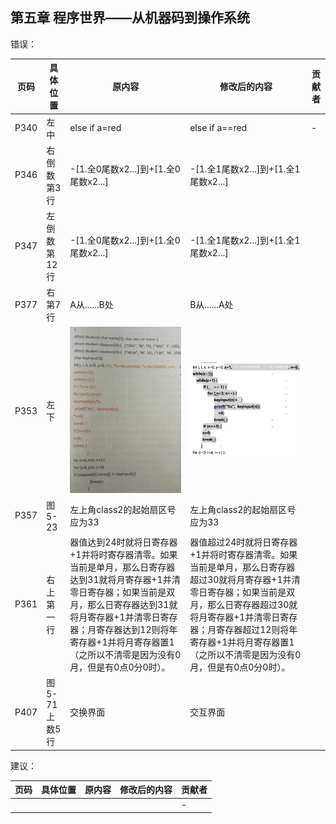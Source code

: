 ## 第五章 程序世界——从机器码到操作系统

错误：

| 页码 | 具体位置               | 原内容 | 修改后的内容 | 贡献者 |
| ---- | ---------------------- | ------ | ------------ | ------ |
|  P340 |左中  |else if a=red  | else if a==red | -      |
|P346|右倒数第3行|-[1.全0尾数x2...]到+[1.全0尾数x2...]|-[1.全1尾数x2...]到+[1.全1尾数x2...]||
|P347|左倒数第12行|-[1.全0尾数x2...]到+[1.全0尾数x2...]|-[1.全1尾数x2...]到+[1.全1尾数x2...]||
|P377|右第7行|A从......B处|B从......A处||
|P353|左下| ![](assets/P353.png) | ![](assets/P353_fixed.png) ||
|P357|图5-23|左上角class2的起始扇区号应为33|左上角class2的起始扇区号应为33||
|P361|右上第一行|器值达到24时就将日寄存器+1并将时寄存器清零。如果当前是单月，那么日寄存器达到31就将月寄存器+1并清零日寄存器；如果当前是双月，那么日寄存器达到31就将月寄存器+1并清零日寄存器；月寄存器达到12则将年寄存器+1并将月寄存器置1（之所以不清零是因为没有0月，但是有0点0分0时）。|器值超过24时就将日寄存器+1并将时寄存器清零。如果当前是单月，那么日寄存器超过30就将月寄存器+1并清零日寄存器；如果当前是双月，那么日寄存器超过30就将月寄存器+1并清零日寄存器；月寄存器超过12则将年寄存器+1并将月寄存器置1（之所以不清零是因为没有0月，但是有0点0分0时）。||
|P407|图5-71上数5行|交换界面|交互界面||

建议：

| 页码 | 具体位置               | 原内容 | 修改后的内容 | 贡献者 |
| ---- | ---------------------- | ------ | ------------ | ------ |
|  |  |  |  | -      |
